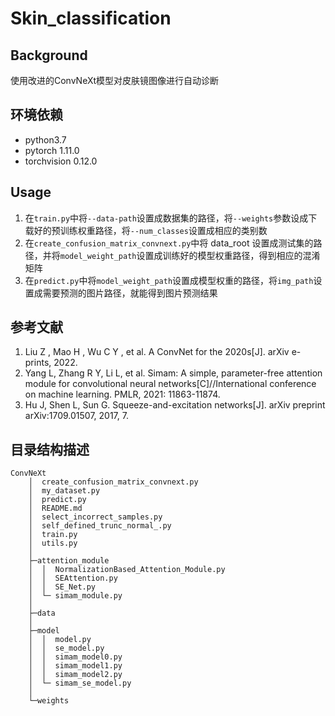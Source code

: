 # Skin_classification
## Background
使用改进的ConvNeXt模型对皮肤镜图像进行自动诊断

## 环境依赖
* python3.7
* pytorch 1.11.0
* torchvision 0.12.0

## Usage
1. 在`train.py`中将`--data-path`设置成数据集的路径，将`--weights`参数设成下载好的预训练权重路径，将`--num_classes`设置成相应的类别数
2. 在`create_confusion_matrix_convnext.py`中将 data_root 设置成测试集的路径，并将`model_weight_path`设置成训练好的模型权重路径，得到相应的混淆矩阵
3. 在`predict.py`中将`model_weight_path`设置成模型权重的路径，将`img_path`设置成需要预测的图片路径，就能得到图片预测结果

## 参考文献
1. Liu Z ,  Mao H ,  Wu C Y , et al. A ConvNet for the 2020s[J]. arXiv e-prints, 2022.
2. Yang L, Zhang R Y, Li L, et al. Simam: A simple, parameter-free attention module for convolutional neural networks[C]//International conference on machine learning. PMLR, 2021: 11863-11874.
3. Hu J, Shen L, Sun G. Squeeze-and-excitation networks[J]. arXiv preprint arXiv:1709.01507, 2017, 7.

## 目录结构描述
```
ConvNeXt
    │  create_confusion_matrix_convnext.py
    │  my_dataset.py
    │  predict.py
    │  README.md
    │  select_incorrect_samples.py
    │  self_defined_trunc_normal_.py
    │  train.py
    │  utils.py
    │  
    ├─attention_module
    │  │  NormalizationBased_Attention_Module.py
    │  │  SEAttention.py
    │  │  SE_Net.py
    │  └─ simam_module.py
    │       
    ├─data
    │ 
    ├─model
    │  │  model.py
    │  │  se_model.py
    │  │  simam_model0.py
    │  │  simam_model1.py
    │  │  simam_model2.py
    │  └─ simam_se_model.py
    │     
    └─weights
```
